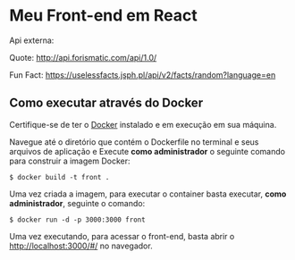 # Meu Front-end em React

Api externa:

Quote: http://api.forismatic.com/api/1.0/

Fun Fact: https://uselessfacts.jsph.pl/api/v2/facts/random?language=en

## Como executar através do Docker

Certifique-se de ter o [Docker](https://docs.docker.com/engine/install/) instalado e em execução em sua máquina.

Navegue até o diretório que contém o Dockerfile no terminal e seus arquivos de aplicação e
Execute **como administrador** o seguinte comando para construir a imagem Docker:

```
$ docker build -t front .
```

Uma vez criada a imagem, para executar o container basta executar, **como administrador**, seguinte o comando:

```
$ docker run -d -p 3000:3000 front
```

Uma vez executando, para acessar o front-end, basta abrir o [http://localhost:3000/#/](http://localhost:3000/#/) no navegador.
